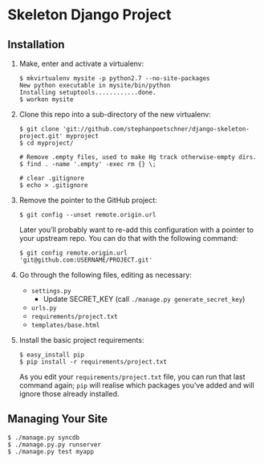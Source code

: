 # Skeleton Django Project

## Installation

1.  Make, enter and activate a virtualenv:

        $ mkvirtualenv mysite -p python2.7 --no-site-packages
        New python executable in mysite/bin/python
        Installing setuptools............done.
        $ workon mysite

2.  Clone this repo into a sub-directory of the new virtualenv:

        $ git clone 'git://github.com/stephanpoetschner/django-skeleton-project.git' myproject
        $ cd myproject/

        # Remove .empty files, used to make Hg track otherwise-empty dirs.
        $ find . -name '.empty' -exec rm {} \;

        # clear .gitignore
        $ echo > .gitignore

3.  Remove the pointer to the GitHub project:

        $ git config --unset remote.origin.url

    Later you’ll probably want to re-add this configuration with a pointer to
    your upstream repo. You can do that with the following command:

        $ git config remote.origin.url 'git@github.com:USERNAME/PROJECT.git'

4.  Go through the following files, editing as necessary:

    *   `settings.py`
        * Update SECRET_KEY (call `./manage.py generate_secret_key`)
    *   `urls.py`
    *   `requirements/project.txt`
    *   `templates/base.html`

7.  Install the basic project requirements:

        $ easy_install pip
        $ pip install -r requirements/project.txt

    As you edit your `requirements/project.txt` file, you can run that last command again;
    `pip` will realise which packages you’ve added and will ignore those already
    installed.


## Managing Your Site

    $ ./manage.py syncdb
    $ ./manage.py.py runserver
    $ ./manage.py test myapp


